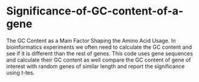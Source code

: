# Significance-of-GC-content-of-a-gene
The GC Content as a Main Factor Shaping the Amino Acid Usage. In bioinformatics experiments we often need to calculate the GC content and see if it is different than the rest of genes. This code uses gene sequences and calculate their GC content as well compare the GC content of gene of interest with random genes of similar length and report the significance using t-tes.
